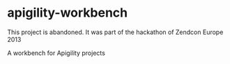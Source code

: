 # apigility-workbench
This project is abandoned. It was part of the hackathon of Zendcon Europe 2013

A workbench for Apigility projects
